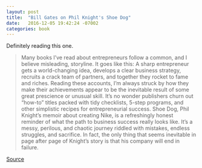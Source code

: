 ```yaml
---
layout: post
title:  "Bill Gates on Phil Knight's Shoe Dog"
date:   2016-12-05 19:42:24 -07002
categories: book
---
```


Definitely reading this one.

>Many books I’ve read about entrepreneurs follow a common, and I believe misleading, storyline. It goes like this: A sharp entrepreneur gets a world-changing idea, develops a clear business strategy, recruits a crack team of partners, and together they rocket to fame and riches. Reading these accounts, I’m always struck by how they make their achievements appear to be the inevitable result of some great prescience or unusual skill. It’s no wonder publishers churn out “how-to” titles packed with tidy checklists, 5-step programs, and other simplistic recipes for entrepreneurial success.
Shoe Dog, Phil Knight’s memoir about creating Nike, is a refreshingly honest reminder of what the path to business success really looks like. It’s a messy, perilous, and chaotic journey riddled with mistakes, endless struggles, and sacrifice. In fact, the only thing that seems inevitable in page after page of Knight’s story is that his company will end in failure.

[Source](https://www.gatesnotes.com/Books/Shoe-Dog)